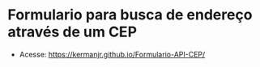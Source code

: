 # Formulario para busca de endereço através de um CEP
- Acesse:  https://kermanjr.github.io/Formulario-API-CEP/
